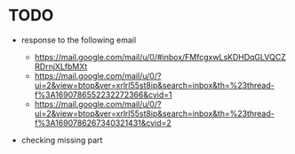 # TODO
* response to the following email
    * https://mail.google.com/mail/u/0/#inbox/FMfcgxwLsKDHDqGLVQCZRDrnjXLfbMXt
    * https://mail.google.com/mail/u/0/?ui=2&view=btop&ver=xrlrl55st8ip&search=inbox&th=%23thread-f%3A1690786552232272366&cvid=1
    * https://mail.google.com/mail/u/0/?ui=2&view=btop&ver=xrlrl55st8ip&search=inbox&th=%23thread-f%3A1690786267340321431&cvid=2

* checking missing part

